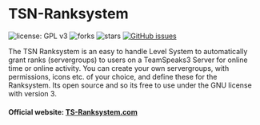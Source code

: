 # TSN-Ranksystem

![license: GPL v3](https://img.shields.io/badge/license-GPL%20v3-brightgreen.svg) ![forks](https://img.shields.io/github/forks/Newcomer1989/TSN-Ranksystem.svg) ![stars](https://img.shields.io/github/stars/Newcomer1989/TSN-Ranksystem.svg) [![GitHub issues](https://img.shields.io/github/issues/Newcomer1989/TSN-Ranksystem.svg)](https://github.com/Newcomer1989/TSN-Ranksystem/issues)

The TSN Ranksystem is an easy to handle Level System to automatically grant ranks (servergroups) to users on a TeamSpeaks3 Server for online time or online activity. You can create your own servergroups, with permissions, icons etc. of your choice, and define these for the Ranksystem. Its open source and so its free to use under the GNU license with version 3.

#### Official website: [TS-Ranksystem.com](http://ts-ranksystem.com) 
